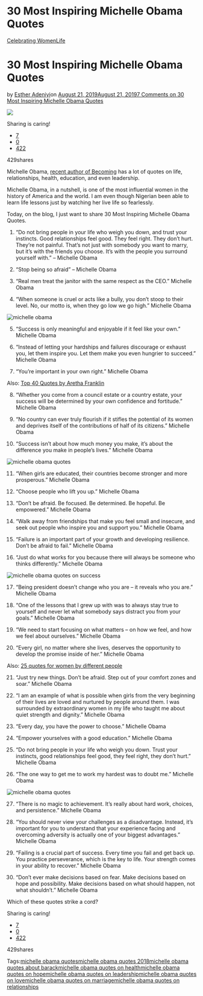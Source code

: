 # 30 Most Inspiring Michelle Obama Quotes

[Celebrating Women](https://estheradeniyi.com/category/celebrating-women/)[Life](https://estheradeniyi.com/category/life/)
# 30 Most Inspiring Michelle Obama Quotes

by [Esther Adeniyi](https://estheradeniyi.com/author/esther-adeniyi/)on [August 21, 2019August 21, 2019](https://estheradeniyi.com/michelle-obama-quotes/)[7 Comments on 30 Most Inspiring Michelle Obama Quotes](https://estheradeniyi.com/michelle-obama-quotes/#comments)

![](https://estheradeniyi.com/wp-content/uploads/2019/08/Michelle-Obama-Event-800x540.jpg)

Sharing is caring!

- [7](https://www.facebook.com/sharer/sharer.php?u=https%3A%2F%2Festheradeniyi.com%2Fmichelle-obama-quotes%2F&amp;t=30%20Most%20Inspiring%20Michelle%20Obama%20Quotes)
- [0](https://twitter.com/intent/tweet?text=30%20Most%20Inspiring%20Michelle%20Obama%20Quotes&amp;url=https%3A%2F%2Festheradeniyi.com%2Fmichelle-obama-quotes%2F)
- [422](#)

429shares

Michelle Obama, [recent author of Becoming](https://becomingmichelleobama.com/) has a lot of quotes on life, relationships, health, education, and even leadership.

Michelle Obama, in a nutshell, is one of the most influential women in the history of America and the world. I am even though Nigerian been able to learn life lessons just by watching her live&#xA0;life so fearlessly.

Today, on the blog, I just want to share 30 Most Inspiring Michelle Obama Quotes.

1. &#x201C;Do not bring people in your life who weigh you down, and trust your instincts. Good relationships feel good. They feel right. They don&#x2019;t hurt. They&#x2019;re not painful. That&#x2019;s not just with somebody you want to marry, but it&#x2019;s with the friends you choose. It&#x2019;s with the people you surround yourself with.&#x201D; &#x2013; Michelle Obama

2. &#x201C;Stop being so afraid&#x201D; &#x2013; Michelle Obama

3. &#x201C;Real men treat the janitor with the same respect as the CEO.&#x201D; Michelle Obama

4. &#x201C;When someone is cruel or acts like a bully, you don&#x2019;t stoop to their level. No, our motto is, when they go low we go high.&#x201D; Michelle Obama

![michelle obama](images\michelle-obama-images.jpg)

5. &#x201C;Success is only meaningful and enjoyable if it feel like your own.&#x201D; Michelle Obama

6. &#x201C;Instead of letting your hardships and failures discourage or exhaust you, let them inspire you. Let them make you even hungrier to succeed.&#x201D; Michelle Obama

7. &#x201C;You&#x2019;re important in your own right.&#x201D; Michelle Obama

Also: [Top 40 Quotes by Aretha Franklin](https://estheradeniyi.com/aretha-franklin-quotes/)

8. &#x201C;Whether you come from a council estate or a country estate, your success will be determined by your own confidence and fortitude.&#x201D; Michelle Obama

9. &#x201C;No country can ever truly flourish if it stifles the potential of its women and deprives itself of the contributions of half of its citizens.&#x201D; Michelle Obama

10. &#x201C;Success isn&#x2019;t about how much money you make, it&#x2019;s about the difference you make in people&#x2019;s lives.&#x201D; Michelle Obama

![michelle obama quotes](images\michelle-obama-speaking.jpg)

11. &#x201C;When girls are educated, their countries become stronger and more prosperous.&#x201D; Michelle Obama

12. &#x201C;Choose people who lift you up.&#x201D; Michelle Obama

13. &#x201C;Don&#x2019;t be afraid. Be focused. Be determined. Be hopeful. Be empowered.&#x201D; Michelle Obama

14. &#x201C;Walk away from friendships that make you feel small and insecure, and seek out people who inspire you and support you.&#x201D; Michelle Obama

15. &#x201C;Failure is an important part of your growth and developing resilience. Don&#x2019;t be afraid to fail.&#x201D; Michelle Obama

16. &#x201C;Just do what works for you because there will always be someone who thinks differently.&#x201D; Michelle Obama

![michelle obama quotes on success](images\Michelle-Obama-quotes-about-success-and-america.jpg)

17. &#x201C;Being president doesn&#x2019;t change who you are &#x2013; it reveals who you are.&#x201D; Michelle Obama

18. &#x201C;One of the lessons that I grew up with was to always stay true to yourself and never let what somebody says distract you from your goals.&#x201D; Michelle Obama

19. &#x201C;We need to start focusing on what matters &#x2013; on how we feel, and how we feel about ourselves.&#x201D; Michelle Obama

20. &#x201C;Every girl, no matter where she lives, deserves the opportunity to develop the promise inside of her.&#x201D; Michelle Obama

Also: [25 quotes for women by different people](https://estheradeniyi.com/top-25-best-women-quotes-to-inspire-you/)

21. &#x201C;Just try new things. Don&#x2019;t be afraid. Step out of your comfort zones and soar.&#x201D; Michelle Obama

22. &#x201C;I am an example of what is possible when girls from the very beginning of their lives are loved and nurtured by people around them. I was surrounded by extraordinary women in my life who taught me about quiet strength and dignity.&#x201D; Michelle Obama

23. &#x201C;Every day, you have the power to choose.&#x201D; Michelle Obama

24. &#x201C;Empower yourselves with a good education.&#x201D; Michelle Obama

25. &#x201C;Do not bring people in your life who weigh you down. Trust your instincts, good relationships feel good, they feel right, they don&#x2019;t hurt.&#x201D; Michelle Obama

26. &#x201C;The one way to get me to work my hardest was to doubt me.&#x201D; Michelle Obama

![michelle obama quotes](images\michelle-obama-quotes.jpg)

27. &#x201C;There is no magic to achievement. It&#x2019;s really about hard work, choices, and persistence.&#x201D; Michelle Obama

28. &#x201C;You should never view your challenges as a disadvantage. Instead, it&#x2019;s important for you to understand that your experience facing and overcoming adversity is actually one of your biggest advantages.&#x201D; Michelle Obama

29. &#x201C;Failing is a crucial part of success. Every time you fail and get back up. You practice perseverance, which is the key to life. Your strength comes in your ability to recover.&#x201D; Michelle Obama

30. &#x201C;Don&#x2019;t ever make decisions based on fear. Make decisions based on hope and possibility. Make decisions based on what should happen, not what shouldn&#x2019;t.&#x201D; Michelle Obama

Which of these quotes strike a cord?

Sharing is caring!

- [7](https://www.facebook.com/sharer/sharer.php?u=https%3A%2F%2Festheradeniyi.com%2Fmichelle-obama-quotes%2F&amp;t=30%20Most%20Inspiring%20Michelle%20Obama%20Quotes)
- [0](https://twitter.com/intent/tweet?text=30%20Most%20Inspiring%20Michelle%20Obama%20Quotes&amp;url=https%3A%2F%2Festheradeniyi.com%2Fmichelle-obama-quotes%2F)
- [422](#)

429shares

Tags:[michelle obama quotes](https://estheradeniyi.com/tag/michelle-obama-quotes/)[michelle obama quotes 2018](https://estheradeniyi.com/tag/michelle-obama-quotes-2018/)[michelle obama quotes about barack](https://estheradeniyi.com/tag/michelle-obama-quotes-about-barack/)[michelle obama quotes on health](https://estheradeniyi.com/tag/michelle-obama-quotes-on-health/)[michelle obama quotes on hope](https://estheradeniyi.com/tag/michelle-obama-quotes-on-hope/)[michelle obama quotes on leadership](https://estheradeniyi.com/tag/michelle-obama-quotes-on-leadership/)[michelle obama quotes on love](https://estheradeniyi.com/tag/michelle-obama-quotes-on-love/)[michelle obama quotes on marriage](https://estheradeniyi.com/tag/michelle-obama-quotes-on-marriage/)[michelle obama quotes on relationships](https://estheradeniyi.com/tag/michelle-obama-quotes-on-relationships/)